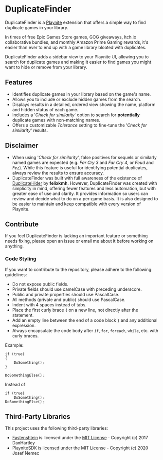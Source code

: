 # DuplicateFinder
DuplicateFinder is a [Playnite](https://playnite.link/) extension that offers a simple way to find duplicate games in your library.

In times of free Epic Games Store games, GOG giveaways, Itch.io collaborative bundles, and monthly Amazon Prime Gaming rewards, it's easier than ever to end up with a game library bloated with duplicates.

DuplicateFinder adds a sidebar view to your Playnite UI, allowing you to search for duplicate games and making it easier to find games you might want to hide or remove from your library.

## Features
- Identifies duplicate games in your library based on the game's name.
- Allows you to include or exclude hidden games from the search.
- Displays results in a detailed, ordered view showing the name, platform and hidden status of each game.
- Includes a '_Check for similarity_' option to search for **potentially** duplicate games with non-matching names.
- Offers a customizable _Tolerance_ setting to fine-tune the '_Check for similarity_' results.

## Disclaimer
- When using '_Check for similarity_', false positives for sequels or similarly named games are expected (e.g. _Far Cry 3_ and _Far Cry 4_, or _Feud_ and _Fez_). While this feature is useful for identifying potential duplicates, always review the results to ensure accuracy.
- DuplicateFinder was built with full awareness of the existence of [DuplicateHider](https://github.com/felixkmh/DuplicateHider) by **felixkmh**. However, DuplicateFinder was created with simplicity in mind, offering fewer features and less automation, but with greater ease of use and clarity. It provides information so users can review and decide what to do on a per-game basis. It is also designed to be easier to maintain and keep compatible with every version of Playnite.

## Contribute
If you feel DuplicateFinder is lacking an important feature or something needs fixing, please open an issue or email me about it before working on anything.

### Code Styling
If you want to contribute to the repository, please adhere to the following guidelines:

- Do not expose public fields.
- Private fields should use camelCase with preceding underscore.
- Public and private properties should use PascalCase.
- All methods (private and public) should use PascalCase.
- Indent with 4 spaces instead of tabs.
- Place the first curly brace `{` on a new line, not directly after the statement.
- Add an empty line between the end of a code block `}` and any additional expression.
- Always encapsulate the code body after `if`, `for`, `foreach`, `while`, etc. with curly braces.

Example:
```
if (true)
{
    DoSomething();
}

DoSomethingElse();
```
Instead of
```
if (true)
    DoSomething();
DoSomethingElse();
```

## Third-Party Libraries
This project uses the following third-party libraries:

- [Fastenshtein](https://github.com/DanHarltey/Fastenshtein) is licensed under the [MIT License](https://github.com/DanHarltey/Fastenshtein/blob/master/LICENSE) - Copyright (c) 2017 DanHartley
- [PlayniteSDK](https://playnite.link/) is licensed under the [MIT License](https://github.com/JosefNemec/Playnite/blob/master/LICENSE.md) - Copyright (c) 2020 Josef Nemec
